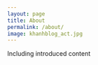```yaml
---
layout: page
title: About
permalink: /about/
image: khanhblog_act.jpg
---
```


Including introduced content